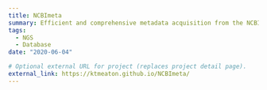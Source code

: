 ```yaml
---
title: NCBImeta
summary: Efficient and comprehensive metadata acquisition from the NCBI databases.
tags:
  - NGS
  - Database
date: "2020-06-04"

# Optional external URL for project (replaces project detail page).
external_link: https://ktmeaton.github.io/NCBImeta/
---
```

